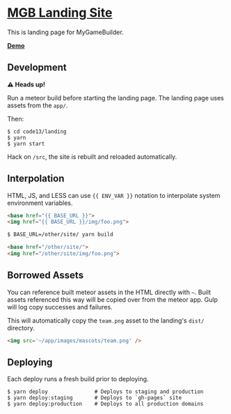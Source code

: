 # [MGB Landing Site][1]

This is landing page for MyGameBuilder.

**[Demo][1]**

## Development

**:warning: Heads up!**

Run a meteor build before starting the landing page. The landing page uses assets from the `app/`.

Then:

```
$ cd code13/landing
$ yarn
$ yarn start
```

Hack on `/src`, the site is rebuilt and reloaded automatically.

## Interpolation

HTML, JS, and LESS can use `{{ ENV_VAR }}` notation to interpolate system environment variables.

```html
<base href="{{ BASE_URL }}">
<img href="{{ BASE_URL }}/img/foo.png">
```
```bash
$ BASE_URL=/other/site/ yarn build
```
```html
<base href="/other/site/">
<img href="/other/site/img/foo.png">
```

## Borrowed Assets

You can reference built meteor assets in the HTML directly with `~`.  Built assets referenced this way will be copied over from the meteor app.  Gulp will log copy successes and failures.

This will automatically copy the `team.png` asset to the landing's `dist/` directory.
```html
<img src='~/app/images/mascots/team.png' />
```

## Deploying

Each deploy runs a fresh build prior to deploying.

```
$ yarn deploy               # Deploys to staging and production
$ yarn deploy:staging       # Deploys to `gh-pages` site
$ yarn deploy:production    # Deploys to all production domains
```

[1]: https://devlapse.github.io/mgb/
